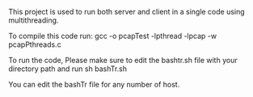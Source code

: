 This project is used to run both server and client in a single code using multithreading. 

To compile this code run: 
gcc -o pcapTest  -lpthread -lpcap -w pcapPthreads.c

To run the code,
Please make sure to edit the bashtr.sh file with your directory path and run sh bashTr.sh

You can edit the bashTr file for any number of host.
